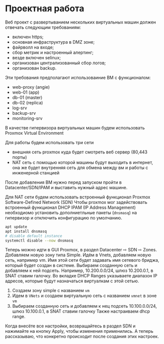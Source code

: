 # Проектная работа

Веб проект с развертыванием нескольких виртуальных машин должен отвечать следующим требованиям:

- включен https;
- основная инфраструктура в DMZ зоне;
- файрволл на входе;
- сбор метрик и настроенный алертинг;
- везде включен selinux;
- организован централизованный сбор логов;
- организован backup.

Эти требования предполагают использоваиние ВМ с функционалом:
- web-proxy (angie)
- web-01 (app)
- db-01 (master)
- db-02 (replica)
- log-srv
- backup-srv
- monitoring-srv

В качестве гипервизора виртуальных машин будем использовать Proxmox Virtual Environment

Для работы будем использовать три сети
- внешняя сеть proxmox куда будет смотреть веб сервер (80,443 порты)
- NAT сеть с помощью которой машины будут выходить в интернет, она же будет внутренняя сеть для обмена между вм и работы с инженерной станцией

После добавления ВМ нужно перед запуском пройти в Datacenter/SDN/IPAM и выставить нужный адрес машине.

Для NAT сети будем использовать встроенный функционал Proxmox Software-Defined Network (SDN)
Чтобы proxmox мог задействовать встроенный функционал DHCP IPAM (IP Address Management) необходиомо установить дополниетльные пакеты (`dnsmasq`) на гипервизор и отключить конфигурацию по умолчанию.

```sh
apt update
apt install dnsmasq
# disable default instance
systemctl disable --now dnsmasq
```

Теперь можно идти в GUI Proxmox, в раздел Datacenter ⇨ SDN ⇨ Zones. Добавляем новую зону типа Simple. Идём в Vnets, добавляем новую сеть, например vm. Имя этой сети будет задавать имя сетевого бриджа, который будет создан в системе. Выбираем созданную сеть и добавляем к ней подсеть. Например, 10.200.0.0/24, шлюз 10.200.0.1, в SNAT ставим галочку. Во вкладке DHCP Ranges указываете диапазон IP адресов, которые будут назначаться виртуалкам с этой сетью.

1. Создаем зону simple с названием `vm`
2. Идем в `VNets` и создаем виртуальную сеть с названием `vmnet` в зоне `vm`
3. Выбираем созданную сеть и добавляем к нец подсеть 10.100.0.0/24, шлюз 10.100.0.1, в SNAT ставим галочку Также настраиваем dhcp range.

Когда внесёте все настройки, возвращайтесь в раздел SDN и нажимайте на кнопку Apply, чтобы изменения применились. А теперь рассказываю, что конкретно происходит после создания этих настроек.